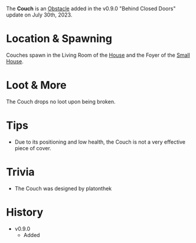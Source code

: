 The **Couch** is an [Obstacle](/obstacles) added in the v0.9.0 "Behind Closed Doors" update on July 30th, 2023.

# Location & Spawning

Couches spawn in the Living Room of the [House](/buildings/house) and the Foyer of the [Small House](/buildings/small_house).

# Loot & More

The Couch drops no loot upon being broken.

# Tips

- Due to its positioning and low health, the Couch is not a very effective piece of cover.

# Trivia

- The Couch was designed by platonthek

# History

- v0.9.0
  - Added
